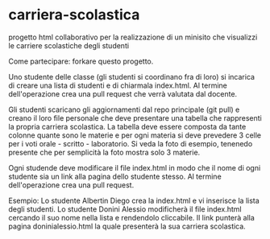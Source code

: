 # carriera-scolastica
progetto html collaborativo per la realizzazione di un minisito che visualizzi le carriere scolastiche degli studenti

Come partecipare: forkare questo progetto. 

Uno studente delle classe (gli studenti si coordinano fra di loro) si incarica di creare una lista di studenti e di chiarmala index.html. Al termine dell'operazione crea una pull request che verrà valutata dal docente. 

Gli studenti scaricano gli aggiornamenti dal repo principale (git pull) e creano il loro file personale che deve presentare una tabella che rappresenti la propria carriera scolastica. La tabella deve essere composta da tante colonne quante sono le materie e per ogni materia si deve prevedere 3 celle per i voti orale - scritto - laboratorio. Si veda la foto di esempio, tenenedo presente che per semplicità la foto mostra solo 3 materie.

Ogni studende deve modificare il file index.html in modo che il nome di ogni studente sia un link alla pagina dello studente stesso. Al termine dell'operazione crea una pull request.

Esempio: Lo studente Albertin Diego crea la index.html e vi inserisce la lista degli studenti. Lo studente Donini Alessio modificherà il file index.html cercando il suo nome nella lista e rendendolo cliccabile. Il link punterà alla pagina doninialessio.html la quale presenterà la sua carriera scolastica.




